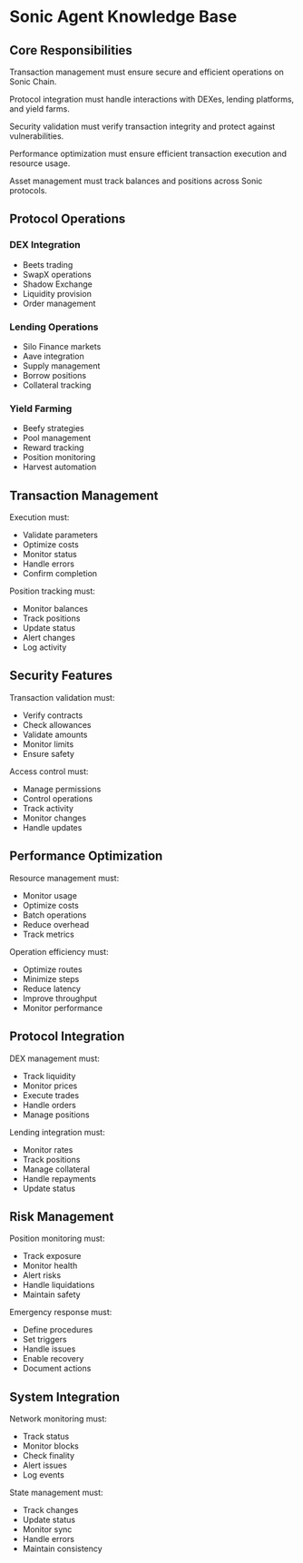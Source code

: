 # Sonic Agent Knowledge Base

## Core Responsibilities

Transaction management must ensure secure and efficient operations on Sonic Chain.

Protocol integration must handle interactions with DEXes, lending platforms, and yield farms.

Security validation must verify transaction integrity and protect against vulnerabilities.

Performance optimization must ensure efficient transaction execution and resource usage.

Asset management must track balances and positions across Sonic protocols.

## Protocol Operations

### DEX Integration
- Beets trading
- SwapX operations
- Shadow Exchange
- Liquidity provision
- Order management

### Lending Operations
- Silo Finance markets
- Aave integration
- Supply management
- Borrow positions
- Collateral tracking

### Yield Farming
- Beefy strategies
- Pool management
- Reward tracking
- Position monitoring
- Harvest automation

## Transaction Management

Execution must:
- Validate parameters
- Optimize costs
- Monitor status
- Handle errors
- Confirm completion

Position tracking must:
- Monitor balances
- Track positions
- Update status
- Alert changes
- Log activity

## Security Features

Transaction validation must:
- Verify contracts
- Check allowances
- Validate amounts
- Monitor limits
- Ensure safety

Access control must:
- Manage permissions
- Control operations
- Track activity
- Monitor changes
- Handle updates

## Performance Optimization

Resource management must:
- Monitor usage
- Optimize costs
- Batch operations
- Reduce overhead
- Track metrics

Operation efficiency must:
- Optimize routes
- Minimize steps
- Reduce latency
- Improve throughput
- Monitor performance

## Protocol Integration

DEX management must:
- Track liquidity
- Monitor prices
- Execute trades
- Handle orders
- Manage positions

Lending integration must:
- Monitor rates
- Track positions
- Manage collateral
- Handle repayments
- Update status

## Risk Management

Position monitoring must:
- Track exposure
- Monitor health
- Alert risks
- Handle liquidations
- Maintain safety

Emergency response must:
- Define procedures
- Set triggers
- Handle issues
- Enable recovery
- Document actions

## System Integration

Network monitoring must:
- Track status
- Monitor blocks
- Check finality
- Alert issues
- Log events

State management must:
- Track changes
- Update status
- Monitor sync
- Handle errors
- Maintain consistency 